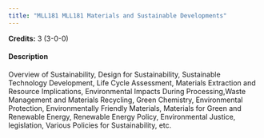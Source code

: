 ```yaml
---
title: "MLL181 MLL181 Materials and Sustainable Developments"
---
```

**Credits:** 3 (3-0-0)

#### Description
Overview of Sustainability, Design for Sustainability, Sustainable Technology Development, Life Cycle Assessment, Materials Extraction and Resource Implications, Environmental Impacts During Processing,Waste Management and Materials Recycling, Green Chemistry, Environmental Protection, Environmentally Friendly Materials, Materials for Green and Renewable Energy, Renewable Energy Policy, Environmental Justice, legislation, Various Policies for Sustainability, etc.